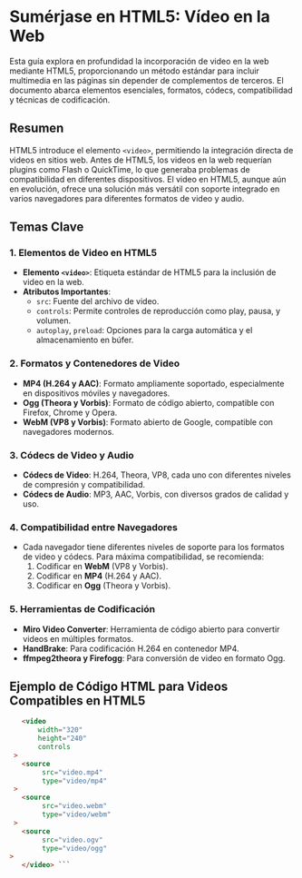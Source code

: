 # Sumérjase en HTML5: Vídeo en la Web

Esta guía explora en profundidad la incorporación de video en la web mediante HTML5, proporcionando un método estándar para incluir multimedia en las páginas sin depender de complementos de terceros. El documento abarca elementos esenciales, formatos, códecs, compatibilidad y técnicas de codificación.

## Resumen

HTML5 introduce el elemento `<video>`, permitiendo la integración directa de videos en sitios web. Antes de HTML5, los videos en la web requerían plugins como Flash o QuickTime, lo que generaba problemas de compatibilidad en diferentes dispositivos. El video en HTML5, aunque aún en evolución, ofrece una solución más versátil con soporte integrado en varios navegadores para diferentes formatos de video y audio.

## Temas Clave

### 1. Elementos de Video en HTML5
   - **Elemento `<video>`**: Etiqueta estándar de HTML5 para la inclusión de video en la web.
   - **Atributos Importantes**:
     - `src`: Fuente del archivo de video.
     - `controls`: Permite controles de reproducción como play, pausa, y volumen.
     - `autoplay`, `preload`: Opciones para la carga automática y el almacenamiento en búfer.

### 2. Formatos y Contenedores de Video
   - **MP4 (H.264 y AAC)**: Formato ampliamente soportado, especialmente en dispositivos móviles y navegadores.
   - **Ogg (Theora y Vorbis)**: Formato de código abierto, compatible con Firefox, Chrome y Opera.
   - **WebM (VP8 y Vorbis)**: Formato abierto de Google, compatible con navegadores modernos.

### 3. Códecs de Video y Audio
   - **Códecs de Video**: H.264, Theora, VP8, cada uno con diferentes niveles de compresión y compatibilidad.
   - **Códecs de Audio**: MP3, AAC, Vorbis, con diversos grados de calidad y uso.

### 4. Compatibilidad entre Navegadores
   - Cada navegador tiene diferentes niveles de soporte para los formatos de video y códecs. Para máxima compatibilidad, se recomienda:
     1. Codificar en **WebM** (VP8 y Vorbis).
     2. Codificar en **MP4** (H.264 y AAC).
     3. Codificar en **Ogg** (Theora y Vorbis).

### 5. Herramientas de Codificación
   - **Miro Video Converter**: Herramienta de código abierto para convertir videos en múltiples formatos.
   - **HandBrake**: Para codificación H.264 en contenedor MP4.
   - **ffmpeg2theora y Firefogg**: Para conversión de video en formato Ogg.

## Ejemplo de Código HTML para Videos Compatibles en HTML5

```html
   <video 
       width="320" 
       height="240" 
       controls
 >
   <source 
        src="video.mp4" 
        type="video/mp4"
 >
   <source 
        src="video.webm" 
        type="video/webm"
 >
   <source 
        src="video.ogv" 
        type="video/ogg"
>
   </video> ```
